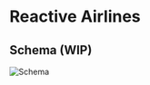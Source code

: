 # Reactive Airlines

## Schema (WIP)

![Schema](https://user-images.githubusercontent.com/85122787/157373502-ac1afcb9-e46a-47e2-8c6d-cc007727397f.svg)
